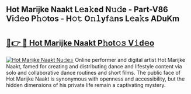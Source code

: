 ## Hot Marijke Naakt L𝚎a𝚔ed N𝚞𝚍e - Part-V86 Vi𝚍𝚎o P𝚑𝚘tos - H𝚘𝚝 O𝚗𝚕yf𝚊ns L𝚎a𝚔s ADuKm

# <h2><a href="http://kf4z75.oniu.top/?m=Hot+Marijke+Naakt">🔗👉 🔴 Hot Marijke Naakt P𝚑ot𝚘𝚜 V𝚒d𝚎o</a></h2>

[![Hot Marijke Naakt Nu𝚍e𝚜](https://i.imgur.com/0qMVB7G.gif)](http://kf4z75.oniu.top/?m=Hot+Marijke+Naakt)
Online performer and digital artist Hot Marijke Naakt, famed for creating and distributing dance and lifestyle content via solo and collaborative dance routines and short films. The public face of Hot Marijke Naakt is synonymous with openness and accessibility, but the hidden dimensions of his private life remain a captivating mystery.  

